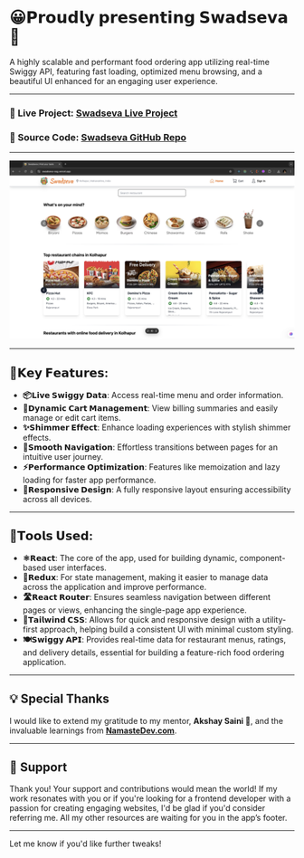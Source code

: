 # 😀𝗣𝗿𝗼𝘂𝗱𝗹𝘆 𝗽𝗿𝗲𝘀𝗲𝗻𝘁𝗶𝗻𝗴 𝗦𝘄𝗮𝗱𝘀𝗲𝘃𝗮🍕  

A highly scalable and performant food ordering app utilizing real-time Swiggy API, featuring fast loading, optimized menu browsing, and a beautiful UI enhanced for an engaging user experience.

---

### 🔗 Live Project: [Swadseva Live Project](https://swadseva-ssg.vercel.app/)  

### 🔗 Source Code: [Swadseva GitHub Repo](https://github.com/surajgharpankar28/SwadSeva.git)  

--- 
![Preview of Swadseva App](appScreenshot.jpg)

--- 


## 💠𝗞𝗲𝘆 𝗙𝗲𝗮𝘁𝘂𝗿𝗲𝘀:  

- **📦𝗟𝗶𝘃𝗲 𝗦𝘄𝗶𝗴𝗴𝘆 𝗗𝗮𝘁𝗮**: Access real-time menu and order information.    
- **🛒𝗗𝘆𝗻𝗮𝗺𝗶𝗰 𝗖𝗮𝗿𝘁 𝗠𝗮𝗻𝗮𝗴𝗲𝗺𝗲𝗻𝘁**: View billing summaries and easily manage or edit cart items.    
- **✨𝗦𝗵𝗶𝗺𝗺𝗲𝗿 𝗘𝗳𝗳𝗲𝗰𝘁**: Enhance loading experiences with stylish shimmer effects.  
- **📱𝗦𝗺𝗼𝗼𝘁𝗵 𝗡𝗮𝘃𝗶𝗴𝗮𝘁𝗶𝗼𝗻**: Effortless transitions between pages for an intuitive user journey.  
- **⚡𝗣𝗲𝗿𝗳𝗼𝗿𝗺𝗮𝗻𝗰𝗲 𝗢𝗽𝘁𝗶𝗺𝗶𝘇𝗮𝘁𝗶𝗼𝗻**: Features like memoization and lazy loading for faster app performance.  
- **📏𝗥𝗲𝘀𝗽𝗼𝗻𝘀𝗶𝘃𝗲 𝗗𝗲𝘀𝗶𝗴𝗻**: A fully responsive layout ensuring accessibility across all devices.  

---

## 💠𝗧𝗼𝗼𝗹𝘀 𝗨𝘀𝗲𝗱:  

- **⚛️𝗥𝗲𝗮𝗰𝘁**: The core of the app, used for building dynamic, component-based user interfaces.  
- **🔄𝗥𝗲𝗱𝘂𝘅**: For state management, making it easier to manage data across the application and improve performance.  
- **🛣️𝗥𝗲𝗮𝗰𝘁 𝗥𝗼𝘂𝘁𝗲𝗿**: Ensures seamless navigation between different pages or views, enhancing the single-page app experience.  
- **🎨𝗧𝗮𝗶𝗹𝘄𝗶𝗻𝗱 𝗖𝗦𝗦**: Allows for quick and responsive design with a utility-first approach, helping build a consistent UI with minimal custom styling.  
- **🍽️𝗦𝘄𝗶𝗴𝗴𝘆 𝗔𝗣𝗜**: Provides real-time data for restaurant menus, ratings, and delivery details, essential for building a feature-rich food ordering application.  

---

## 💡 Special Thanks  

I would like to extend my gratitude to my mentor, **Akshay Saini 🚀**, and the invaluable learnings from **[NamasteDev.com](https://namastedev.com)**.  

---

## 🙌 Support  

Thank you! Your support and contributions would mean the world! If my work resonates with you or if you're looking for a frontend developer with a passion for creating engaging websites, I'd be glad if you'd consider referring me. All my other resources are waiting for you in the app’s footer.  

---

Let me know if you'd like further tweaks! 